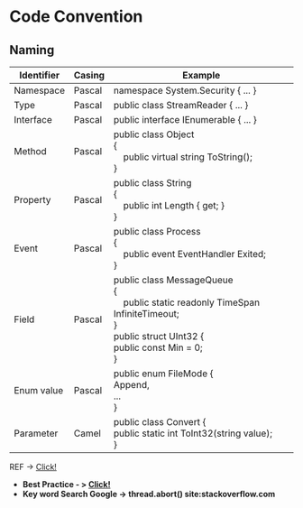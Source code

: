 # Code Convention

## Naming
| Identifier |	Casing	| Example |
| --- | --- | --- |
| Namespace |	Pascal |	namespace System.Security { ... } |
| Type |	Pascal |	public class StreamReader { ... } |
| Interface |	Pascal |	public interface IEnumerable { ... } |
| Method |	Pascal	| public class Object <br /> { <br /> &nbsp; &nbsp; public virtual string ToString(); <br /> } |
| Property |	Pascal |	public class String <br /> { <br /> &nbsp; &nbsp; public int Length { get; }  <br /> } |
| Event |	Pascal |	public class Process <br /> { <br /> &nbsp; &nbsp; public event EventHandler Exited; <br /> } |
| Field |	Pascal |	public class MessageQueue <br /> { <br /> &nbsp; &nbsp; public static readonly TimeSpan InfiniteTimeout; <br/>}<br/> public struct UInt32 { <br/>public const Min = 0; <br/> } |
| Enum value |	Pascal |	public enum FileMode {<br /> Append, <br />... <br />} |
| Parameter |	Camel |	public class Convert {<br /> public static int ToInt32(string value); <br/>} |

REF -> [Click!](https://docs.microsoft.com/en-us/dotnet/standard/design-guidelines/capitalization-conventions)

- **Best Practice - > [Click!](https://docs.microsoft.com/en-us/dotnet/standard/threading/managed-threading-best-practices)**
- **Key word Search Google -> thread.abort() site:stackoverflow.com**
